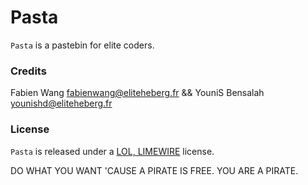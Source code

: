 # Pasta

`Pasta` is a pastebin for elite coders.

### Credits

Fabien Wang [fabienwang@eliteheberg.fr](mailto:fabienwang@eliteheberg.fr) && YouniS Bensalah [younishd@eliteheberg.fr](mailto:younishd@eliteheberg.fr)

### License

`Pasta` is released under a [LOL, LIMEWIRE](http://cristgaming.com/pirate.swf) license.

DO WHAT YOU WANT 'CAUSE A PIRATE IS FREE. YOU ARE A PIRATE.
